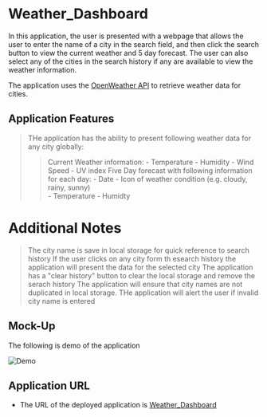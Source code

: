 # Weather_Dashboard
In this application, the user is presented with a webpage that allows the user to enter the name of a city  in the search field, and then click the search button to view the current weather and 5 day forecast.  The user can also select any of the cities in the search history if any are available to view the weather information.

The application uses the [OpenWeather API](https://openweathermap.org/api) to retrieve weather data for cities. 

## Application Features

> THe application has the ability to present following weather data for any city globally:
 >> Current Weather information: 
    - Temperature
    - Humidity
    - Wind Speed
    - UV index
 >> Five Day forecast with following information for each day:
    - Date
    - Icon of weather condition (e.g. cloudy, rainy, sunny)   
    - Temperature 
    - Humidty

# Additional Notes

> The city name is save in local storage for quick reference to search history
> If the user clicks on any city form th esearch history the application will present the data for the selected city
> The application has a "clear history" button to clear the local storage and remove the serach history
> The application will ensure that city names are not duplicated in local storage. 
> THe application will alert the user if invalid city name is entered

## Mock-Up

The following is demo of the application

![Demo](https://github.com/asheth22/Weather_Dashboard/blob/main/assets/Weather_Dashboard.gif)


## Application URL   

* The URL of the deployed application is [Weather_Dashboard](https://asheth22.github.io/Weather_Dashboard/)

